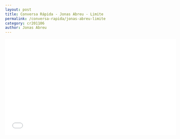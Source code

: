 ```yaml
---
layout: post
title: Conversa Rápida - Jonas Abreu - Limite
permalink: /conversa-rapida/jonas-abreu-limite
category: cr201106
author: Jonas Abreu
---
```


<iframe width="560" height="315" src="//www.youtube.com/embed/uaNjoDYddAo" frameborder="0" allowfullscreen></iframe>
